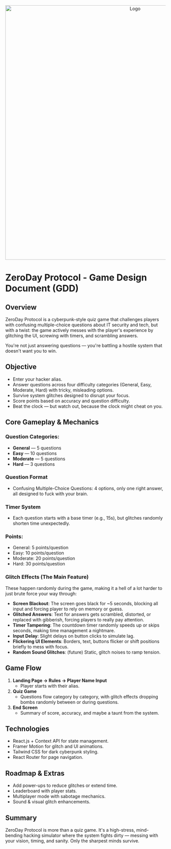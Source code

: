 <div align="center">
  <img src="https://github.com/kur0gir1/ZeroDay/blob/main/zeroday/public/ZeroDayTextLogo.png" alt="Logo" width="800px">
</div>

# ZeroDay Protocol - Game Design Document (GDD)

## Overview
ZeroDay Protocol is a cyberpunk-style quiz game that challenges players with confusing multiple-choice questions about IT security and tech, but with a twist: the game actively messes with the player's experience by glitching the UI, screwing with timers, and scrambling answers.

You're not just answering questions — you're battling a hostile system that doesn't want you to win.

## Objective
- Enter your hacker alias.
- Answer questions across four difficulty categories (General, Easy, Moderate, Hard) with tricky, misleading options.
- Survive system glitches designed to disrupt your focus.
- Score points based on accuracy and question difficulty.
- Beat the clock — but watch out, because the clock might cheat on you.

## Core Gameplay & Mechanics

### Question Categories:
- **General** — 5 questions
- **Easy** — 10 questions
- **Moderate** — 5 questions
- **Hard** — 3 questions

### Question Format
- Confusing Multiple-Choice Questions: 4 options, only one right answer, all designed to fuck with your brain.

### Timer System
- Each question starts with a base timer (e.g., 15s), but glitches randomly shorten time unexpectedly.

### Points:
- General: 5 points/question
- Easy: 10 points/question
- Moderate: 20 points/question
- Hard: 30 points/question

### Glitch Effects (The Main Feature)
These happen randomly during the game, making it a hell of a lot harder to just brute force your way through:

- **Screen Blackout**: The screen goes black for ~5 seconds, blocking all input and forcing player to rely on memory or guess.
- **Glitched Answers**: Text for answers gets scrambled, distorted, or replaced with gibberish, forcing players to really pay attention.
- **Timer Tampering**: The countdown timer randomly speeds up or skips seconds, making time management a nightmare.
- **Input Delay**: Slight delays on button clicks to simulate lag.
- **Flickering UI Elements**: Borders, text, buttons flicker or shift positions briefly to mess with focus.
- **Random Sound Glitches**: (future) Static, glitch noises to ramp tension.

## Game Flow
1. **Landing Page → Rules → Player Name Input**
   - Player starts with their alias.
2. **Quiz Game**
   - Questions flow category by category, with glitch effects dropping bombs randomly between or during questions.
3. **End Screen**
   - Summary of score, accuracy, and maybe a taunt from the system.

## Technologies
- React.js + Context API for state management.
- Framer Motion for glitch and UI animations.
- Tailwind CSS for dark cyberpunk styling.
- React Router for page navigation.

## Roadmap & Extras
- Add power-ups to reduce glitches or extend time.
- Leaderboard with player stats.
- Multiplayer mode with sabotage mechanics.
- Sound & visual glitch enhancements.

## Summary
ZeroDay Protocol is more than a quiz game. It's a high-stress, mind-bending hacking simulator where the system fights dirty — messing with your vision, timing, and sanity. Only the sharpest minds survive.
